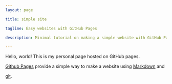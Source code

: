 ```yaml
---
layout: page 

title: simple site 

tagline: Easy websites with GitHub Pages 

description: Minimal tutorial on making a simple website with GitHub Pages 

--- 
```


 

Hello, world! This is my personal page hosted on GitHub pages. 

 

[Github Pages](https://pages.github.com) provide a simple way to make a website using [Markdown](https://daringfireball.net/projects/markdown/) and 

[git](https://git-scm.com). 